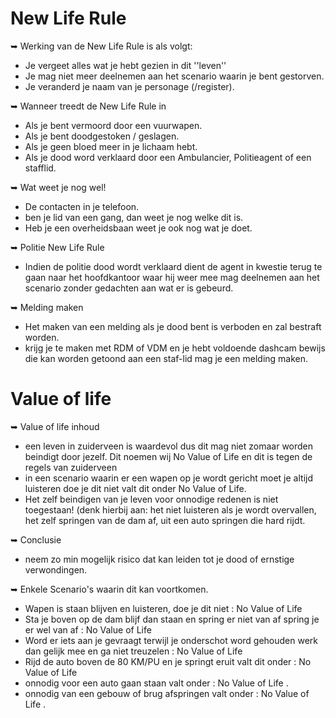 # New Life Rule
➥ Werking van de New Life Rule is als volgt:
   - Je vergeet alles wat je hebt gezien in dit ''leven''</br>
   - Je mag niet meer deelnemen aan het scenario waarin je bent gestorven.</br>
   - Je veranderd je naam van je personage (/register).</br>

➥ Wanneer treedt de New Life Rule in </b>
   - Als je bent vermoord door een vuurwapen.</b></br>
   - Als je bent doodgestoken / geslagen.</b></br>
   - Als je geen bloed meer in je lichaam hebt.</b></br>
   - Als je dood word verklaard door een Ambulancier, Politieagent of een stafflid.</br>

➥ Wat weet je nog wel! </b> 
   - De contacten in je telefoon.</br>
   - ben je lid van een gang, dan weet je nog welke dit is.</br>
   - Heb je een overheidsbaan weet je ook nog wat je doet.</br>

➥ Politie New Life Rule </b>
   - Indien de politie dood wordt verklaard dient de agent in kwestie terug te gaan naar het hoofdkantoor waar hij weer mee mag deelnemen aan het scenario zonder gedachten aan wat er is gebeurd.

➥ Melding maken </b>
   - Het maken van een melding als je dood bent is verboden en zal bestraft worden.</br>
   - krijg je te maken met RDM of VDM en je hebt voldoende dashcam bewijs die kan worden getoond aan een staf-lid mag je een melding maken.

# Value of life

➥ Value of life inhoud </b></br>
   - een leven in zuiderveen is waardevol dus dit mag niet zomaar worden beindigt door jezelf. Dit noemen wij No Value of Life en dit is tegen de regels van zuiderveen </br>
   - in een scenario waarin er een wapen op je wordt gericht moet je altijd luisteren doe je dit niet valt dit onder No Value of Life.</br>
   - Het zelf beindigen van je leven voor onnodige redenen is niet toegestaan! (denk hierbij aan: het niet luisteren als je wordt overvallen, het zelf springen van de dam af, uit een auto springen die hard rijdt.</br>

➥ Conclusie</b>
   - neem zo min mogelijk risico dat kan leiden tot je dood of ernstige verwondingen.</br>

➥ Enkele Scenario's waarin dit kan voortkomen.</b>
   - Wapen is staan blijven en luisteren, doe je dit niet : No Value of Life</br>
   - Sta je boven op de dam blijf dan staan en spring er niet van af spring je er wel van af : No Value of Life</br>
   - Word er iets aan je gevraagt terwijl je onderschot word gehouden werk dan gelijk mee en ga niet treuzelen : No Value of Life</br>
   - Rijd de auto boven de 80 KM/PU en je springt eruit valt dit onder : No Value of Life </br>
   - onnodig voor een auto gaan staan valt onder : No Value of Life . </br>
   - onnodig van een gebouw of brug afspringen valt onder : No Value of Life  . </br>
